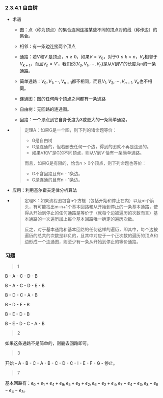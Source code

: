 ### 2.3.4.1 自由树

- 术语

  - 图：点（称为顶点）的集合连同连接某些不同的顶点对的线（称作边）的集合。
  - 相邻：有一条边连接两个顶点
  - 通路：若V和V'是顶点，$n \ge 0$，如果$V = V_0$，对于$0 \le k < n$，$V_k$相邻于$V_{k+1}$，而且$V_n = V'$，我们说$(V_0, V_1, \cdots, V_n)$是从V到V'的长度为n的一条通路。
  - 简单通路：$V_0, V_1, \cdots, V_{n-1}$都不相同，而且$V_1, V_2, \cdots, V_{n-1}, V_n$也不相同。
  - 连通图：图的任何两个顶点之间都有一条通路
  - 自由树：无回路的连通图。

  - 回路：一个顶点到它自身长度为3或更大的一条简单通路。

- >  定理A：如果G是一个图，则下列的诸命题等价：
  >
  > - G是自由树
  > - G是连通的，但若删去任何一个边，得到的图就不再是连通的。
  > - 如果V和V'是G的不同顶点，则从V到V'恰有一条简单通路。
  >
  > 而且，如果G是有限的，恰含$n > 0$个顶点，则下列命题也等价：
  >
  > - G不含回路且有n - 1条边。
  > - G是连通的且有n - 1条边。

- 应用：利用基尔霍夫定律分析算法

- > 定理K：如果流程图包含n个方框（包括开始和停止在内）以及m个箭头，有可能找出m-n+1个基本回路和从开始到停止的一条基本通路，使得从开始到停止的任何通路是等价于（就每个边被遍历的次数而言）基本通路的一次遍历加上每个基本回路唯一确定的遍历次数。
  >
  > 反之，对于基本通路和基本回路的任何这样的遍历，即其中，每个边被遍历的总共的次数是非负的，且其中对应于一个正次数的遍历的顶点和边形成一个连通图，则至少有一条从开始到停止的等价通路。

### 习题

> 1

B - A - C - D - B

B - A - C - D - E - B

B - D - C - A - B

B - D - E - B

B - E - D - B

B - E - D - C - A - B

> 2

如果这条通路不是简单的，则删去回路即可。

> 3

开始 - A - B - C - A - B - C - D - C - I - E - F - G - 停止。

> 7

基本回路有：$e_0 + e_1 + e_4 + e_9, e_5 + e_3 + e_2, e_6 - e_2 + e_4, e_7 - e_4 - e_3, e_8 - e_9 - e_4 - e_3$。









